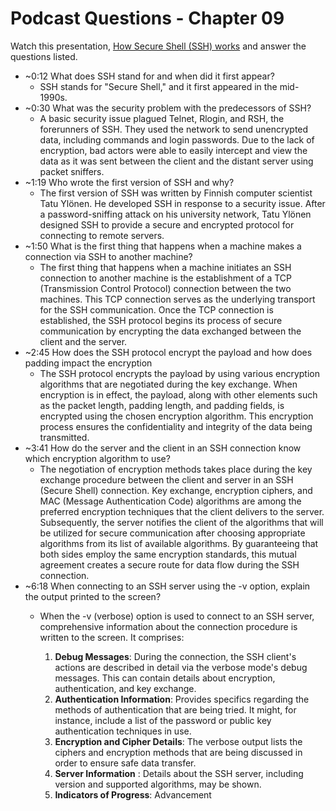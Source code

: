 # Podcast Questions - Chapter 09

Watch this presentation, [How Secure Shell (SSH) works](https://www.youtube.com/watch?v=ORcvSkgdA58 "youtube how ssh works") and answer the questions listed.

* ~0:12 What does SSH stand for and when did it first appear?
  * SSH stands for "Secure Shell," and it first appeared in the mid-1990s.
* ~0:30 What was the security problem with the predecessors of SSH?
  * A basic security issue plagued Telnet, Rlogin, and RSH, the forerunners of SSH. They used the network to send unencrypted data, including commands and login passwords. Due to the lack of encryption, bad actors were able to easily intercept and view the data as it was sent between the client and the distant server using packet sniffers. 
* ~1:19 Who wrote the first version of SSH and why?
  * The first version of SSH was written by Finnish computer scientist Tatu Ylönen. He developed SSH in response to a security issue. After a password-sniffing attack on his university network, Tatu Ylönen designed SSH to provide a secure and encrypted protocol for connecting to remote servers.
* ~1:50 What is the first thing that happens when a machine makes a connection via SSH to another machine?
  * The first thing that happens when a machine initiates an SSH connection to another machine is the establishment of a TCP (Transmission Control Protocol) connection between the two machines. This TCP connection serves as the underlying transport for the SSH communication. Once the TCP connection is established, the SSH protocol begins its process of secure communication by encrypting the data exchanged between the client and the server.
* ~2:45 How does the SSH protocol encrypt the payload and how does padding impact the encryption
  * The SSH protocol encrypts the payload by using various encryption algorithms that are negotiated during the key exchange. When encryption is in effect, the payload, along with other elements such as the packet length, padding length, and padding fields, is encrypted using the chosen encryption algorithm. This encryption process ensures the confidentiality and integrity of the data being transmitted.
* ~3:41 How do the server and the client in an SSH connection know which encryption algorithm to use?
  * The negotiation of encryption methods takes place during the key exchange procedure between the client and server in an SSH (Secure Shell) connection. Key exchange, encryption ciphers, and MAC (Message Authentication Code) algorithms are among the preferred encryption techniques that the client delivers to the server. Subsequently, the server notifies the client of the algorithms that will be utilized for secure communication after choosing appropriate algorithms from its list of available algorithms. By guaranteeing that both sides employ the same encryption standards, this mutual agreement creates a secure route for data flow during the SSH connection.
* ~6:18 When connecting to an SSH server using the -v option, explain the output printed to the screen?
  * When the -v (verbose) option is used to connect to an SSH server, comprehensive information about the connection procedure is written to the screen. It comprises:

     1. **Debug Messages**: During the connection, the SSH client's actions are described in detail via the verbose mode's debug messages. This can contain details about encryption, authentication, and key exchange.
     2. **Authentication Information**: Provides specifics regarding the methods of authentication that are being tried. It might, for instance, include a list of the password or public key authentication techniques in use.
     3. **Encryption and Cipher Details**: The verbose output lists the ciphers and encryption methods that are being discussed in order to ensure safe data transfer.
     4. **Server Information** : Details about the SSH server, including version and supported algorithms, may be shown.
     5. **Indicators of Progress**: Advancement
  